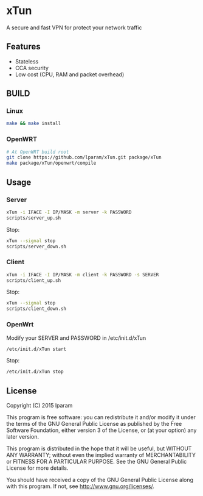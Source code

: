 xTun
=================
A secure and fast VPN for protect your network traffic

Features
------------
* Stateless
* CCA security
* Low cost (CPU, RAM and packet overhead)


BUILD
------------

### Linux

```bash
make && make install
```

### OpenWRT

```bash
# At OpenWRT build root
git clone https://github.com/lparam/xTun.git package/xTun
make package/xTun/openwrt/compile
```

Usage
------------

### Server

```bash
xTun -i IFACE -I IP/MASK -m server -k PASSWORD
scripts/server_up.sh
```

Stop:
```bash
xTun --signal stop
scripts/server_down.sh
```

### Client

```bash
xTun -i IFACE -I IP/MASK -m client -k PASSWORD -s SERVER
scripts/client_up.sh
```

Stop:
```bash
xTun --signal stop
scripts/client_down.sh
```

### OpenWrt

Modify your SERVER and PASSWORD in /etc/init.d/xTun
```bash
/etc/init.d/xTun start
```

Stop:
```bash
/etc/init.d/xTun stop
```

## License

Copyright (C) 2015 lparam

This program is free software: you can redistribute it and/or modify
it under the terms of the GNU General Public License as published by
the Free Software Foundation, either version 3 of the License, or
(at your option) any later version.

This program is distributed in the hope that it will be useful,
but WITHOUT ANY WARRANTY; without even the implied warranty of
MERCHANTABILITY or FITNESS FOR A PARTICULAR PURPOSE.  See the
GNU General Public License for more details.

You should have received a copy of the GNU General Public License
along with this program. If not, see <http://www.gnu.org/licenses/>.
